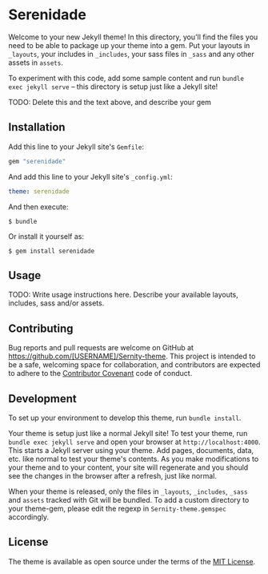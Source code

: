 # Serenidade

Welcome to your new Jekyll theme! In this directory, you'll find the files you need to be able to package up your theme into a gem. Put your layouts in `_layouts`, your includes in `_includes`, your sass files in `_sass` and any other assets in `assets`.

To experiment with this code, add some sample content and run `bundle exec jekyll serve` – this directory is setup just like a Jekyll site!

TODO: Delete this and the text above, and describe your gem

## Installation

Add this line to your Jekyll site's `Gemfile`:

```ruby
gem "serenidade"
```

And add this line to your Jekyll site's `_config.yml`:

```yaml
theme: serenidade
```

And then execute:

    $ bundle

Or install it yourself as:

    $ gem install serenidade

## Usage

TODO: Write usage instructions here. Describe your available layouts, includes, sass and/or assets.

## Contributing

Bug reports and pull requests are welcome on GitHub at https://github.com/[USERNAME]/Sernity-theme. This project is intended to be a safe, welcoming space for collaboration, and contributors are expected to adhere to the [Contributor Covenant](https://www.contributor-covenant.org/) code of conduct.

## Development

To set up your environment to develop this theme, run `bundle install`.

Your theme is setup just like a normal Jekyll site! To test your theme, run `bundle exec jekyll serve` and open your browser at `http://localhost:4000`. This starts a Jekyll server using your theme. Add pages, documents, data, etc. like normal to test your theme's contents. As you make modifications to your theme and to your content, your site will regenerate and you should see the changes in the browser after a refresh, just like normal.

When your theme is released, only the files in `_layouts`, `_includes`, `_sass` and `assets` tracked with Git will be bundled.
To add a custom directory to your theme-gem, please edit the regexp in `Sernity-theme.gemspec` accordingly.

## License

The theme is available as open source under the terms of the [MIT License](https://opensource.org/licenses/MIT).
